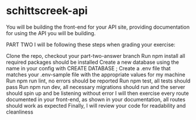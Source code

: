 # schittscreek-api

You will be building the front-end for your API site, providing documentation for using the API you will be building.

PART TWO
I will be following these steps when grading your exercise:

Clone the repo, checkout your part-two-answer branch
Run npm install all required packages should be installed
Create a new database using the name in your config with CREATE DATABASE <name>;
Create a .env file that matches your .env-sample file with the appropriate values for my machine
Run npm run lint, no errors should be reported
Run npm test, all tests should pass
Run npm run dev, all necessary migrations should run and the server should spin up and be listening without error
I will then exercise every route documented in your front-end, as shown in your documentation, all routes should work as expected
Finally, I will review your code for readability and cleanliness

